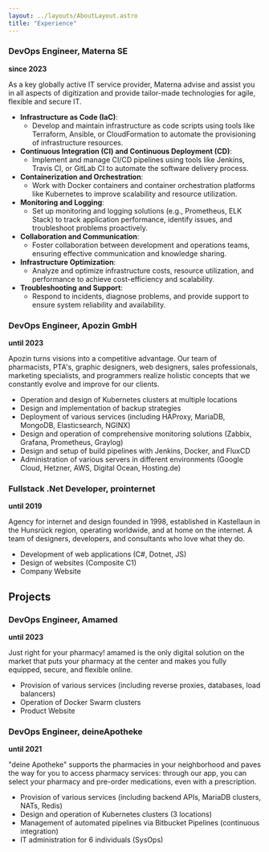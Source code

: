 ```yaml
---
layout: ../layouts/AboutLayout.astro
title: "Experience"
---
```


### DevOps Engineer, Materna SE
**since 2023**

As a key globally active IT service provider, Materna advise and assist you in all aspects of digitization and provide tailor-made technologies for agile, flexible and secure IT.

 - **Infrastructure as Code (IaC)**:
   - Develop and maintain infrastructure as code scripts using tools like Terraform, Ansible, or CloudFormation to automate  the provisioning of infrastructure resources.
 - **Continuous Integration (CI) and Continuous Deployment (CD)**:
   - Implement and manage CI/CD pipelines using tools like Jenkins, Travis CI, or GitLab CI to automate the software delivery process.
 - **Containerization and Orchestration**:
   - Work with Docker containers and container orchestration platforms like Kubernetes to improve scalability and resource utilization.
 - **Monitoring and Logging**:
   - Set up monitoring and logging solutions (e.g., Prometheus, ELK Stack) to track application performance, identify issues, and troubleshoot problems proactively.
 - **Collaboration and Communication**:
   - Foster collaboration between development and operations teams, ensuring effective communication and knowledge sharing.
 - **Infrastructure Optimization**:
   - Analyze and optimize infrastructure costs, resource utilization, and performance to achieve cost-efficiency and scalability.
 - **Troubleshooting and Support**:
   - Respond to incidents, diagnose problems, and provide support to ensure system reliability and availability.

### DevOps Engineer, Apozin GmbH
**until 2023**

Apozin turns visions into a competitive advantage. Our team of pharmacists, PTA's, graphic designers, web designers, sales professionals, marketing specialists, and programmers realize holistic concepts that we constantly evolve and improve for our clients.

 - Operation and design of Kubernetes clusters at multiple locations
 - Design and implementation of backup strategies
 - Deployment of various services (including HAProxy, MariaDB, MongoDB, Elasticsearch, NGINX)
 - Design and operation of comprehensive monitoring solutions (Zabbix, Grafana, Prometheus, Graylog)
 - Design and setup of build pipelines with Jenkins, Docker, and FluxCD
 - Administration of various servers in different environments (Google Cloud, Hetzner, AWS, Digital Ocean, Hosting.de)

### Fullstack .Net Developer, prointernet
**until 2019**

Agency for internet and design founded in 1998, established in Kastellaun in the Hunsrück region, operating worldwide, and at home on the internet. A team of designers, developers, and consultants who love what they do.

 - Development of web applications (C#, Dotnet, JS)
 - Design of websites (Composite C1)
 - Company Website

## Projects
### DevOps Engineer, Amamed
**until 2023**

Just right for your pharmacy! amamed is the only digital solution on the market that puts your pharmacy at the center and makes you fully equipped, secure, and flexible online.

 - Provision of various services (including reverse proxies, databases, load balancers)
 - Operation of Docker Swarm clusters
 - Product Website

### DevOps Engineer, deineApotheke
**until 2021**

"deine Apotheke" supports the pharmacies in your neighborhood and paves the way for you to access pharmacy services: through our app, you can select your pharmacy and pre-order medications, even with a prescription.

 - Provision of various services (including backend APIs, MariaDB clusters, NATs, Redis)
 - Design and operation of Kubernetes clusters (3 locations)
 - Management of automated pipelines via Bitbucket Pipelines (continuous integration)
 - IT administration for 6 individuals (SysOps)
